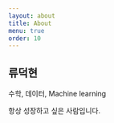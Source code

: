 ```yaml
---
layout: about
title: About
menu: true
order: 10
---
```


## 류덕현

수학, 데이터, Machine learning

항상 성장하고 싶은 사람입니다.

